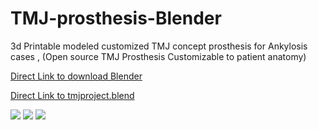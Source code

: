 # TMJ-prosthesis-Blender
3d Printable modeled customized TMJ concept prosthesis for Ankylosis cases ,
(Open source TMJ Prosthesis Customizable to patient anatomy)



[Direct Link to download Blender](https://www.blender.org)



[Direct Link to tmjproject.blend ](https://github.com/basharbme/TMJ-prosthesis-Blender/blob/master/tmjproject.rar)



![](https://github.com/basharbme/TMJ-prosthesis-Blender/blob/master/IMAGES%20blender/jjj67jjj.PNG)
![](https://github.com/basharbme/TMJ-prosthesis-Blender/blob/master/IMAGES%20blender/dddddd.PNG)
![](https://github.com/basharbme/TMJ-prosthesis-Blender/blob/master/IMAGES%20blender/eeeeerree-1.PNG)

